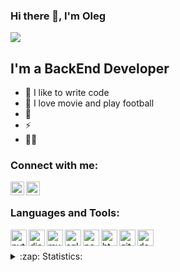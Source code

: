 ### Hi there 👋, I'm Oleg

![](https://komarev.com/ghpvc/?username=Rocky-04)

## I'm a BackEnd Developer
- 💪 I like to write code
- 🎉 I love movie and play football
- 🥅 
- ⚡ 
- 🤹🏽 

### Connect with me:


[<img align="left" alt="Rocky-04 | LinkedIn" width="22px" src="https://cdn.jsdelivr.net/npm/simple-icons@v3/icons/linkedin.svg" />][linkedin]
[<img align="left" alt="Rocky-04 | telegram" width="22px" src="https://cdn.jsdelivr.net/npm/simple-icons@v3/icons/telegram.svg" />][telegram]



<br />

### Languages and Tools:
<img align="left" alt="python" width="26px" src="https://cdn.jsdelivr.net/npm/simple-icons@v3/icons/python.svg" />
<img align="left" alt="django" width="26px" src="https://cdn.jsdelivr.net/npm/simple-icons@v3/icons/django.svg" />
<img align="left" alt="mysql" width="26px" src="https://cdn.jsdelivr.net/npm/simple-icons@v3/icons/mysql.svg" />
<img align="left" alt="sqlite" width="26px" src="https://cdn.jsdelivr.net/npm/simple-icons@v3/icons/sqlite.svg" />
<img align="left" alt="pandas" width="26px" src="https://cdn.jsdelivr.net/npm/simple-icons@v3/icons/pandas.svg" />
<img align="left" alt="html5" width="26px" src="https://cdn.jsdelivr.net/npm/simple-icons@v3/icons/html5.svg" />
<img align="left" alt="git" width="26px" src="https://cdn.jsdelivr.net/npm/simple-icons@v3/icons/git.svg" />
<img align="left" alt="docker" width="26px" src="https://cdn.jsdelivr.net/npm/simple-icons@v3/icons/docker.svg" />

<br />
<br />



<details>
  <summary>:zap: Statistics:</summary>
    <br />
    <img align="left" alt="codeSTACKr's GitHub Stats" src="https://github-readme-stats.vercel.app/api?username=Rocky-04&show_icons=true" />
</details>

[linkedin]: https://www.linkedin.com/in/oleg-tsynkovskiy-9a2975238/
[telegram]: https://t.me/Rocky_0013


